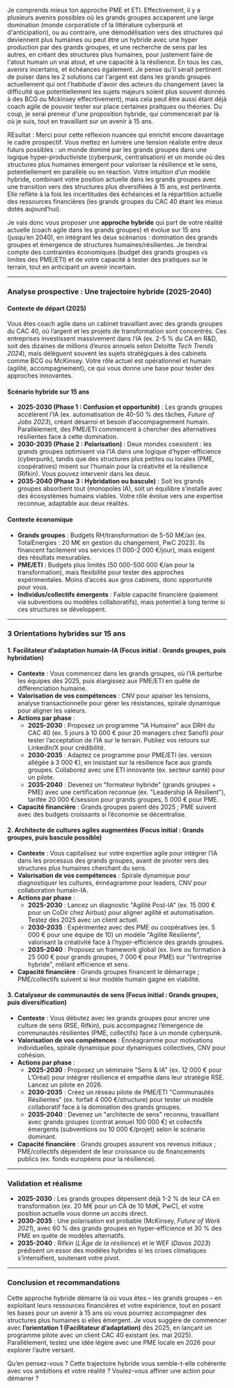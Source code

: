 
Je comprends mieux ton approche PME et ETI. Effectivement, il y a plusieurs avenirs possibles où les grands groupes accaparent une large domination (monde corporatiste cf la littérature cyberpunk et d'anticipation), ou au contraire, une démodélisation vers des structures qui deviennent plus humaines ou peut être un hybride avec une hyper production par des grands groupes, et une recherche de sens par les autres, en créant des structures plus humaines, pour justement faire de l'atout humain un vrai atout, et une capacité à la résilience.
En tous les cas, avenirs incertains, et échéances également. 
Je pense qu'il serait pertinent de puiser dans les 2 solutions car l'argent est dans les grands groupes actuellement qui ont l'habitude d'avoir des acteurs du changement (avec la difficulté que potentiellement les sujets majeurs soient plus souvent donnés à des BCG ou Mckinsey effecrtivement), mais cela peut être aussi étant déjà coach agile de pouvoir tester sur place certaines praitques ou théories. Du coup, je serai preneur d'une proposition hybride, qui commencerait par là où je suis, tout en travaillant sur un avenir à 15 ans.

REsultat :
Merci pour cette réflexion nuancée qui enrichit encore davantage le cadre prospectif. Vous mettez en lumière une tension réaliste entre deux futurs possibles : un monde dominé par les grands groupes dans une logique hyper-productiviste (cyberpunk, centralisation) et un monde où des structures plus humaines émergent pour valoriser la résilience et le sens, potentiellement en parallèle ou en réaction. Votre intuition d’un modèle hybride, combinant votre position actuelle dans les grands groupes avec une transition vers des structures plus diversifiées à 15 ans, est pertinente. Elle reflète à la fois les incertitudes des échéances et la répartition actuelle des ressources financières (les grands groupes du CAC 40 étant les mieux dotés aujourd’hui).

Je vais donc vous proposer une **approche hybride** qui part de votre réalité actuelle (coach agile dans les grands groupes) et évolue sur 15 ans (jusqu’en 2040), en intégrant les deux scénarios : domination des grands groupes et émergence de structures humaines/résilientes. Je tiendrai compte des contraintes économiques (budget des grands groupes vs limites des PME/ETI) et de votre capacité à tester des pratiques sur le terrain, tout en anticipant un avenir incertain.

---

### Analyse prospective : Une trajectoire hybride (2025-2040)

#### Contexte de départ (2025)
Vous êtes coach agile dans un cabinet travaillant avec des grands groupes du CAC 40, où l’argent et les projets de transformation sont concentrés. Ces entreprises investissent massivement dans l’IA (ex. 2-5 % du CA en R&D, soit des dizaines de millions d’euros annuels selon Deloitte *Tech Trends 2024*), mais délèguent souvent les sujets stratégiques à des cabinets comme BCG ou McKinsey. Votre rôle actuel est opérationnel et humain (agilité, accompagnement), ce qui vous donne une base pour tester des approches innovantes.

#### Scénario hybride sur 15 ans
- **2025-2030 (Phase 1 : Confusion et opportunité)** : Les grands groupes accélèrent l’IA (ex. automatisation de 40-50 % des tâches, *Future of Jobs 2023*), créant désarroi et besoin d’accompagnement humain. Parallèlement, des PME/ETI commencent à chercher des alternatives résilientes face à cette domination.
- **2030-2035 (Phase 2 : Polarisation)** : Deux mondes coexistent : les grands groupes optimisent via l’IA dans une logique d’hyper-efficience (cyberpunk), tandis que des structures plus petites ou locales (PME, coopératives) misent sur l’humain pour la créativité et la résilience (Rifkin). Vous pouvez intervenir dans les deux.
- **2035-2040 (Phase 3 : Hybridation ou bascule)** : Soit les grands groupes absorbent tout (monopoles IA), soit un équilibre s’installe avec des écosystèmes humains viables. Votre rôle évolue vers une expertise reconnue, adaptable aux deux réalités.

#### Contexte économique
- **Grands groupes** : Budgets RH/transformation de 5-50 M€/an (ex. TotalEnergies : 20 M€ en gestion du changement, PwC 2023). Ils financent facilement vos services (1 000-2 000 €/jour), mais exigent des résultats mesurables.
- **PME/ETI** : Budgets plus limités (50 000-500 000 €/an pour la transformation), mais flexibilité pour tester des approches expérimentales. Moins d’accès aux gros cabinets, donc opportunité pour vous.
- **Individus/collectifs émergents** : Faible capacité financière (paiement via subventions ou modèles collaboratifs), mais potentiel à long terme si ces structures se développent.

---

### 3 Orientations hybrides sur 15 ans

#### 1. Facilitateur d’adaptation humain-IA (Focus initial : Grands groupes, puis hybridation)
- **Contexte** : Vous commencez dans les grands groupes, où l’IA perturbe les équipes dès 2025, puis élargissez aux PME/ETI en quête de différenciation humaine.
- **Valorisation de vos compétences** : CNV pour apaiser les tensions, analyse transactionnelle pour gérer les résistances, spirale dynamique pour aligner les valeurs.
- **Actions par phase** :
  - **2025-2030** : Proposez un programme "IA Humaine" aux DRH du CAC 40 (ex. 5 jours à 10 000 € pour 20 managers chez Sanofi) pour tester l’acceptation de l’IA sur le terrain. Publiez vos retours sur LinkedIn/X pour crédibilité.
  - **2030-2035** : Adaptez ce programme pour PME/ETI (ex. version allégée à 3 000 €), en insistant sur la résilience face aux grands groupes. Collaborez avec une ETI innovante (ex. secteur santé) pour un pilote.
  - **2035-2040** : Devenez un "formateur hybride" (grands groupes + PME) avec une certification reconnue (ex. "Leadership IA Résilient"), tarifée 20 000 €/session pour grands groupes, 5 000 € pour PME.
- **Capacité financière** : Grands groupes paient dès 2025 ; PME suivent avec des budgets croissants si l’économie se décentralise.

#### 2. Architecte de cultures agiles augmentées (Focus initial : Grands groupes, puis bascule possible)
- **Contexte** : Vous capitalisez sur votre expertise agile pour intégrer l’IA dans les processus des grands groupes, avant de pivoter vers des structures plus humaines cherchant du sens.
- **Valorisation de vos compétences** : Spirale dynamique pour diagnostiquer les cultures, énnéagramme pour leaders, CNV pour collaboration humain-IA.
- **Actions par phase** :
  - **2025-2030** : Lancez un diagnostic "Agilité Post-IA" (ex. 15 000 € pour un CoDir chez Airbus) pour aligner agilité et automatisation. Testez dès 2025 avec un client actuel.
  - **2030-2035** : Expérimentez avec des PME ou coopératives (ex. 5 000 € pour une équipe de 10) un modèle "Agilité Résiliente", valorisant la créativité face à l’hyper-efficience des grands groupes.
  - **2035-2040** : Proposez un framework global (ex. livre ou formation à 25 000 € pour grands groupes, 7 000 € pour PME) sur "l’entreprise hybride", mêlant efficience et sens.
- **Capacité financière** : Grands groupes financent le démarrage ; PME/collectifs suivent si leur modèle humain gagne en viabilité.

#### 3. Catalyseur de communautés de sens (Focus initial : Grands groupes, puis diversification)
- **Contexte** : Vous débutez avec les grands groupes pour ancrer une culture de sens (RSE, Rifkin), puis accompagnez l’émergence de communautés résilientes (PME, collectifs) face à un monde cyberpunk.
- **Valorisation de vos compétences** : Énnéagramme pour motivations individuelles, spirale dynamique pour dynamiques collectives, CNV pour cohésion.
- **Actions par phase** :
  - **2025-2030** : Proposez un séminaire "Sens & IA" (ex. 12 000 € pour L’Oréal) pour intégrer résilience et empathie dans leur stratégie RSE. Lancez un pilote en 2026.
  - **2030-2035** : Créez un réseau pilote de PME/ETI "Communautés Résilientes" (ex. forfait 4 000 €/structure) pour tester un modèle collaboratif face à la domination des grands groupes.
  - **2035-2040** : Devenez un "architecte de sens" reconnu, travaillant avec grands groupes (contrat annuel 100 000 €) et collectifs émergents (subventions ou 10 000 €/projet) selon le scénario dominant.
- **Capacité financière** : Grands groupes assurent vos revenus initiaux ; PME/collectifs dépendent de leur croissance ou de financements publics (ex. fonds européens pour la résilience).

---

### Validation et réalisme
- **2025-2030** : Les grands groupes dépensent déjà 1-2 % de leur CA en transformation (ex. 20 M€ pour un CA de 10 Md€, PwC), et votre position actuelle vous donne un accès direct.
- **2030-2035** : Une polarisation est probable (McKinsey, *Future of Work 2021*), avec 60 % des grands groupes en hyper-efficience et 30 % des PME en quête de modèles alternatifs.
- **2035-2040** : Rifkin (*L’Âge de la résilience*) et le WEF (*Davos 2023*) prédisent un essor des modèles hybrides si les crises climatiques s’intensifient, soutenant votre pivot.

---

### Conclusion et recommandations
Cette approche hybride démarre là où vous êtes – les grands groupes – en exploitant leurs ressources financières et votre expérience, tout en posant les bases pour un avenir à 15 ans où vous pourriez accompagner des structures plus humaines si elles émergent. Je vous suggère de commencer avec **l’orientation 1 (Facilitateur d’adaptation)** dès 2025, en lançant un programme pilote avec un client CAC 40 existant (ex. mai 2025). Parallèlement, testez une idée légère avec une PME locale en 2026 pour explorer l’autre versant.

Qu’en pensez-vous ? Cette trajectoire hybride vous semble-t-elle cohérente avec vos ambitions et votre réalité ? Voulez-vous affiner une action pour démarrer ?